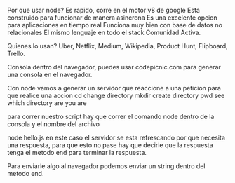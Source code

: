 Por que usar node?
Es rapido, corre en el motor v8 de google
Esta construido para funcionar de manera asincrona
Es una excelente opcion para aplicaciones en tiempo real
Funciona muy bien con base de datos no relacionales
El mismo lenguaje en todo el stack
Comunidad Activa.

Quienes lo usan?
Uber, Netflix, Medium, Wikipedia, Product Hunt, Flipboard, Trello.

Consola dentro del navegador, puedes usar codepicnic.com para generar una consola en el navegador.

Con node vamos a generar un servidor que reaccione a una peticion para que realice una accion
cd change directory
mkdir create directory
pwd see which directory are you are

para correr nuestro script hay que correr el comando node dentro de la consola y el nombre del archivo

node hello.js
en este caso el servidor se esta refrescando por que necesita una respuesta, para que esto no pase hay que decirle que
la respuesta tenga el metodo end para terminar la respuesta.

Para enviarle algo al navegador podemos enviar un string dentro del metodo end. 

